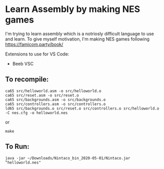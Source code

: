 # Learn Assembly by making NES games

I'm trying to learn assembly which is a notriosly difficult
language to use and learn. To give myself motivation, I'm
making NES games following https://famicom.party/book/

Extensions to use for VS Code:
- Beeb VSC

## To recompile:
```
ca65 src/helloworld.asm -o src/helloworld.o
ca65 src/reset.asm -o src/reset.o
ca65 src/backgrounds.asm -o src/backgrounds.o
ca65 src/controllers.asm -o src/controllers.o
ld65 src/backgrounds.o src/reset.o src/controllers.o src/helloworld.o -C nes.cfg -o helloworld.nes
```

or

```
make
```

## To Run:
```
java -jar ~/Downloads/Nintaco_bin_2020-05-01/Nintaco.jar "helloworld.nes"
```
